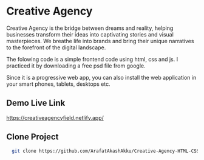 
# Creative Agency

Creative Agency is the bridge between dreams and reality, helping businesses transform their ideas into captivating stories and visual masterpieces. We breathe life into brands and bring their unique narratives to the forefront of the digital landscape.

The folowing code is a simple frontend code using html, css and js. I practiced it by downloading a free psd file from google.

Since it is a progressive web app, you can also install the web application in your smart phones, tablets, desktops etc.


## Demo Live Link

https://creativeagencyfield.netlify.app/


## Clone Project

```bash
  git clone https://github.com/ArafatAkashAkku/Creative-Agency-HTML-CSS-JS.git
```


